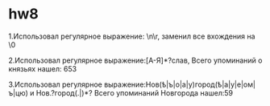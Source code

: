 # hw8
1.Использовал регулярное выражение: \n\r, заменил все вхождения на \0

2.Использовал регулярное выражение:[А-Я]*?слав, Всего упоминаний о князьях нашел: 653

3.Использовал регулярное выражение:Нов(ѣ|ъ|о|а|у)город(ѣ|а|у|е|ом|ъ|цю) и Нов.?город(.|)*? Всего упоминаний Новгорода нашел:59

